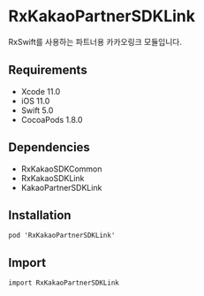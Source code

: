 # RxKakaoPartnerSDKLink

RxSwift를 사용하는 파트너용 카카오링크 모듈입니다.

## Requirements
- Xcode 11.0
- iOS 11.0
- Swift 5.0
- CocoaPods 1.8.0

## Dependencies
- RxKakaoSDKCommon
- RxKakaoSDKLink
- KakaoPartnerSDKLink

## Installation
```
pod 'RxKakaoPartnerSDKLink'
```

## Import
```
import RxKakaoPartnerSDKLink
```